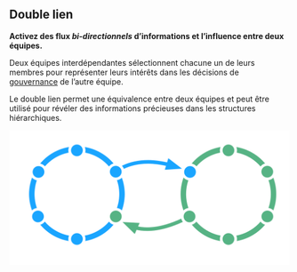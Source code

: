 ## Double lien

<summary>
<strong>Activez des flux <em>bi-directionnels</em> d’informations et l’influence entre deux équipes.</strong>
</summary>

Deux équipes interdépendantes sélectionnent chacune un de leurs membres pour représenter leurs intérêts dans les décisions de [gouvernance](glossary:governance) de l’autre équipe.

Le double lien permet une équivalence entre deux équipes et peut être utilisé pour révéler des informations précieuses dans les structures hiérarchiques.

![Double lien entre deux cercles](img/structural-patterns/double-link.png)